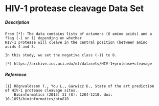 # HIV-1 protease cleavage Data Set

##### Description

    From [*]: The data contains lists of octamers (8 amino acids) and a flag (-1 or 1) depending on whether 
    HIV-1 protease will cleave in the central position (between amino acids 4 and 5.
    
    In this study, we set the negative class (-1) to 0.

    [*] https://archive.ics.uci.edu/ml/datasets/HIV-1+protease+cleavage

##### Reference

    [1] Rögnvaldsson T., You L., Garwicz D., State of the art prediction of HIV-1 protease cleavage sites. 
        Bioinformatics (2015) 31 (8): 1204-1210. doi: 10.1093/bioinformatics/btu810